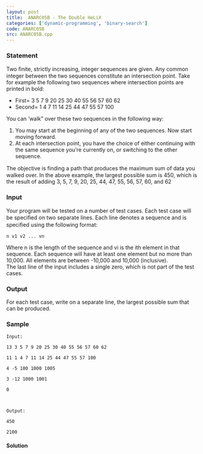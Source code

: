 ```yaml
---
layout: post
title:  ANARC05B - The Double HeLiX
categories: ['dynamic-programming', 'binary-search']
code: ANARC05B
src: ANARC05B.cpp
---
```


### **Statement**

Two ﬁnite, strictly increasing, integer sequences are given. Any common
integer between the two sequences constitute an intersection point. Take for
example the following two sequences where intersection points are  
printed in bold:

  * First= 3 5 7 9 20 25 30 40 55 56 57 60 62
  * Second= 1 4 7 11 14 25 44 47 55 57 100

You can ‘walk” over these two sequences in the following way:

  1. You may start at the beginning of any of the two sequences. Now start moving forward.
  2. At each intersection point, you have the choice of either continuing with the same sequence you’re currently on, or switching to the other sequence.

The objective is ﬁnding a path that produces the maximum sum of data you
walked over. In the above example, the largest possible sum is 450, which is
the result of adding 3, 5, 7, 9, 20, 25, 44, 47, 55, 56, 57, 60, and 62

### Input

Your program will be tested on a number of test cases. Each test case will be
speciﬁed on two separate lines. Each line denotes a sequence and is speciﬁed
using the following format:

    
    
    n v1 v2 ... vn

Where n is the length of the sequence and vi is the ith element in that
sequence. Each sequence will have at least one element but no more than
10,000. All elements are between -10,000 and 10,000 (inclusive).  
The last line of the input includes a single zero, which is not part of the
test cases.

### Output

For each test case, write on a separate line, the largest possible sum that
can be produced.

### Sample

    
    
    Input:
    13 3 5 7 9 20 25 30 40 55 56 57 60 62
    11 1 4 7 11 14 25 44 47 55 57 100
    4 -5 100 1000 1005
    3 -12 1000 1001
    0
    
    Output:
    450
    2100



#### **Solution**



